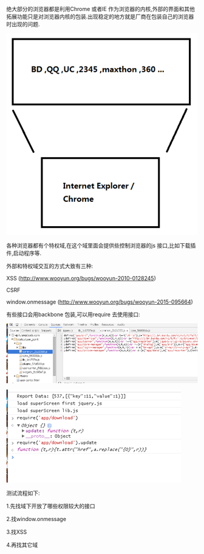 
绝大部分的浏览器都是利用Chrome 或者IE 作为浏览器的内核,外部的界面和其他拓展功能只是对浏览器内核的包装.出现稳定的地方就是厂商在包装自己的浏览器时出现的问题.



![img](pic_temp1\1.png)



各种浏览器都有个特权域,在这个域里面会提供些控制浏览器的js 接口,比如下载插件,启动程序等.



外部和特权域交互的方式大致有三种:

XSS (<http://www.wooyun.org/bugs/wooyun-2010-0128245>)

CSRF 

window.onmessage (<http://www.wooyun.org/bugs/wooyun-2015-095664>)



有些接口会用backbone 包装,可以用require 去使用接口:



![img](pic_temp1\2.png)



![img](pic_temp1\3.png)



测试流程如下:

1.先找域下开放了哪些权限较大的接口

2.找window.onmessage

3.找XSS

4.再找其它域